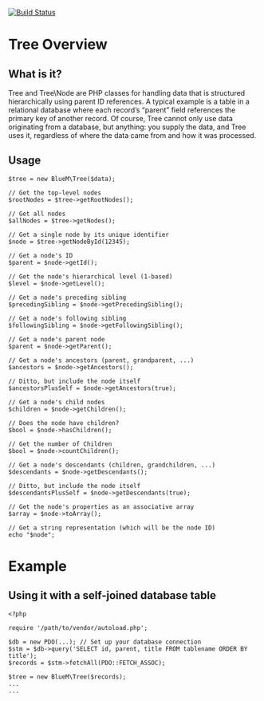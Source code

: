 [![Build Status](https://travis-ci.org/BlueM/Tree.png)](https://travis-ci.org/BlueM/Tree)

Tree Overview
=========================

What is it?
--------------
Tree and Tree\Node are PHP classes for handling data that is structured hierarchically using parent ID references. A typical example is a table in a relational database where each record’s “parent” field references the primary key of another record. Of course, Tree cannot only use data originating from a database, but anything: you supply the data, and Tree uses it, regardless of where the data came from and how it was processed.


Usage
-------

    $tree = new BlueM\Tree($data);

    // Get the top-level nodes
    $rootNodes = $tree->getRootNodes();

    // Get all nodes
    $allNodes = $tree->getNodes();

    // Get a single node by its unique identifier
    $node = $tree->getNodeById(12345);

    // Get a node's ID
    $parent = $node->getId();

    // Get the node's hierarchical level (1-based)
    $level = $node->getLevel();

    // Get a node's preceding sibling
    $precedingSibling = $node->getPrecedingSibling();

    // Get a node's following sibling
    $followingSibling = $node->getFollowingSibling();

    // Get a node's parent node
    $parent = $node->getParent();

    // Get a node's ancestors (parent, grandparent, ...)
    $ancestors = $node->getAncestors();

    // Ditto, but include the node itself
    $ancestorsPlusSelf = $node->getAncestors(true);

    // Get a node's child nodes
    $children = $node->getChildren();

    // Does the node have children?
    $bool = $node->hasChildren();

    // Get the number of Children
    $bool = $node->countChildren();

    // Get a node's descendants (children, grandchildren, ...)
    $descendants = $node->getDescendants();

    // Ditto, but include the node itself
    $descendantsPlusSelf = $node->getDescendants(true);

    // Get the node's properties as an associative array
    $array = $node->toArray();

    // Get a string representation (which will be the node ID)
    echo "$node";


Example
=======

Using it with a self-joined database table
------------------------------------------

    <?php

    require '/path/to/vendor/autoload.php';

    $db = new PDO(...); // Set up your database connection
    $stm = $db->query('SELECT id, parent, title FROM tablename ORDER BY title');
    $records = $stm->fetchAll(PDO::FETCH_ASSOC);

    $tree = new BlueM\Tree($records);
    ...
    ...
